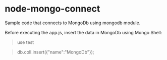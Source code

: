 node-mongo-connect
==================

Sample code that connects to MongoDb using mongodb  module.

Before executing the app.js, insert the data in MongoDb using Mongo Shell:

> use test


> db.coll.insert({"name":"MongoDb"});

